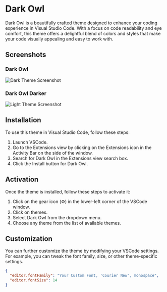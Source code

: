 # Dark Owl

Dark Owl is a beautifully crafted theme designed to enhance your coding experience in Visual Studio Code. With a focus on code readability and eye comfort, this theme offers a delightful blend of colors and styles that make your code visually appealing and easy to work with.

## Screenshots

### Dark Owl

![Dark Theme Screenshot](https://github.com/hmseeb/dark-owl/assets/74695355/cd123faf-7941-45a9-9f55-257fd5a1318c)

### Dark Owl Darker

![Light Theme Screenshot](https://github.com/hmseeb/dark-owl/assets/74695355/88541731-3cf8-4fb5-8fb5-a9e13c3ac7da)

## Installation

To use this theme in Visual Studio Code, follow these steps:

1. Launch VSCode.
2. Go to the Extensions view by clicking on the Extensions icon in the Activity Bar on the side of the window.
3. Search for Dark Owl in the Extensions view search box.
4. Click the Install button for Dark Owl.

## Activation

Once the theme is installed, follow these steps to activate it:

1. Click on the gear icon (⚙️) in the lower-left corner of the VSCode window.
2. Click on themes.
3. Select Dark Owl from the dropdown menu.
4. Choose any theme from the list of available themes.

## Customization

You can further customize the theme by modifying your VSCode settings. For example, you can tweak the font family, size, or other theme-specific settings.

```json
{
  "editor.fontFamily": "Your Custom Font, 'Courier New', monospace",
  "editor.fontSize": 14
}
```
